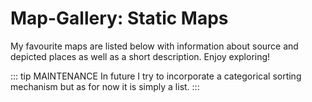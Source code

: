 # Map-Gallery: Static Maps
My favourite maps are listed below with information about source and depicted places as well as a short description. Enjoy exploring!

::: tip MAINTENANCE 
In future I try to incorporate a categorical sorting mechanism but as for now it is simply a list. 
:::  

<galleryLayout />


<!--
https://www.loc.gov/resource/g9930.ct001880/
https://www.youtube.com/watch?time_continue=19&v=3Jhac84QdpA
http://www.gocartography.de/?p=7602
https://www.nzz.ch/storytelling/konturen-der-schweiz-die-schweiz-mit-handyantennen-neu-gezeichnet-ld.117913
https://shop.winefolly.com/collections/regional-wine-maps
https://www.behance.net/gallery/49616501/Geo-Animation-V1
http://www.martingrandjean.ch/connected-world-air-traffic-network/
https://www.telefonica.de/analytics/anonymisierte-daten/studie-so-bewegt-sich-deutschland.html
https://amazing-maps.tumblr.com/image/84815086555
http://www.statsmapsnpix.com/2016/10/the-global-human-settlement-layer.html
https://visual.ly/community/infographic/politics/jerusalem-sound-map
https://uclab.fh-potsdam.de/cf/
https://www.immobilienscout24.de/immobilienbewertung/ratgeber/mietpreise-und-kaufpreise/mietspiegel/miet-map-berlin.html
http://www.gocartography.de/?p=8375
https://oscibio.inbo.be/blog/forward-trajectory-visualizations/
http://www.gocartography.de/?p=9138
https://vividmaps.com/canada-mapped-only-by-rivers-streams/
http://www.radicalcartography.net/index.html?slavery
http://uxblog.idvsolutions.com/2013/07/a-breathing-earth.html
https://vinepair.com/wine-blog/map-the-iconic-cheeses-of-france/
http://www.gocartography.de/?p=7944
https://svs.gsfc.nasa.gov/cgi-bin/details.cgi?aid=3913
http://www.gocartography.de/?p=8427
https://www.darkhorseanalytics.com/blog/breathing-city/
https://drive.google.com/file/d/0B-WYchoZRfZOY0VSTjVJSzU4UGc/view
www.earthlymission.com/fascinating-relief-maps-show-the-worlds-geography/
https://sensorymaps.com/
http://www.radicalcartography.net/frenchkisses.png
http://www.gocartography.de/?p=7482
https://www.bloomberg.com/politics/graphics/2015-presidential-money-map/
https://mapsontheweb.zoom-maps.com/image/139422946491
http://www.gocartography.de/?p=6637
-->